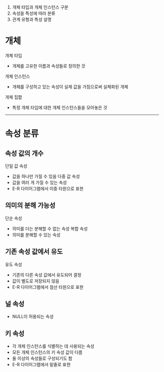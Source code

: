 1. 개체 타입과 개체 인스턴스 구분
2. 속성을 특성에 따라 분류
3. 관계 유형과 특성 설명

# 개체

개체 타입
- 개체를 고유한 이름과 속성들로 정의한 것

개체 인스턴스
- 개체를 구성하고 있는 속성이 실제 값을 가짐으로써 실체화된 개체

개체 집합
- 특정 개체 타입에 대한 개체 인스턴스들을 모아놓은 것

---

# 속성 분류

## 속성 값의 개수

단일 값 속성
- 값을 하나만 가질 수 있음
다중 값 속성
- 값을 여러 개 가질 수 있는 속성
- E-R 다이어그램에서 이중 타원으로 표현

## 의미의 분해 가능성

단순 속성
- 의미를 더는 분해할 수 없는 속성
복합 속성
- 의미를 분해할 수 있는 속성

## 기존 속성 값에서 유도

유도 속성
- 기존의 다른 속성 값에서 유도되어 결정
- 값이 별도로 저장되지 않음
- E-R 다이어그램에서 점선 타원으로 표현

## 널 속성
- NULL이 허용되는 속성

## 키 속성
- 각 개체 인스턴스를 식별하는 데 사용되는 속성
- 모든 개체 인스턴스의 키 속성 값이 다름
-  둘 이상의 속성들로 구성되기도 함
- E-R 다이어그램에서 밑줄로 표현
